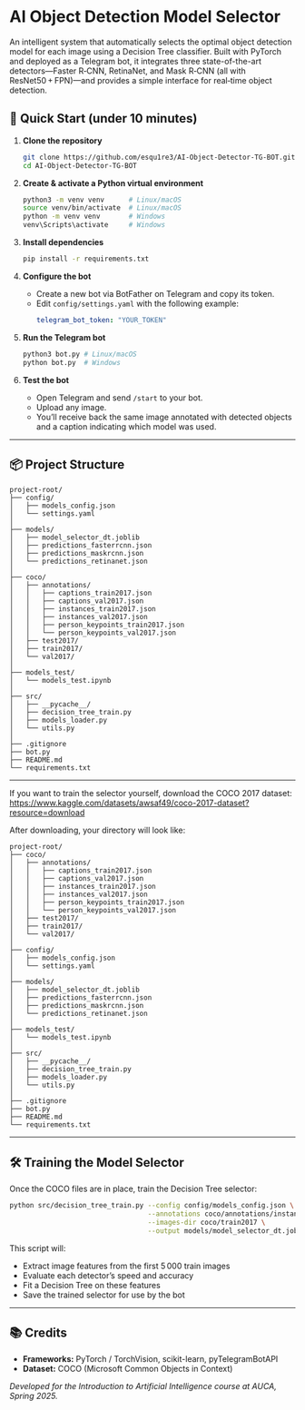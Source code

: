 # AI Object Detection Model Selector

An intelligent system that automatically selects the optimal object detection model for each image using a Decision Tree classifier. Built with PyTorch and deployed as a Telegram bot, it integrates three state-of-the-art detectors—Faster R‑CNN, RetinaNet, and Mask R‑CNN (all with ResNet50 + FPN)—and provides a simple interface for real‑time object detection.

## 🚀 Quick Start (under 10 minutes)

1. **Clone the repository**
   ```bash
   git clone https://github.com/esqu1re3/AI-Object-Detector-TG-BOT.git
   cd AI-Object-Detector-TG-BOT
   ```

2. **Create & activate a Python virtual environment**
   ```bash
   python3 -m venv venv      # Linux/macOS
   source venv/bin/activate  # Linux/macOS
   python -m venv venv       # Windows
   venv\Scripts\activate     # Windows
   ```

3. **Install dependencies**
   ```bash
   pip install -r requirements.txt
   ```

4. **Configure the bot**
   - Create a new bot via BotFather on Telegram and copy its token.
   - Edit `config/settings.yaml` with the following example:
     ```yaml
     telegram_bot_token: "YOUR_TOKEN"
     ```

5. **Run the Telegram bot**
   ```bash
   python3 bot.py # Linux/macOS
   python bot.py  # Windows
   ```

6. **Test the bot**
   - Open Telegram and send `/start` to your bot.
   - Upload any image.
   - You’ll receive back the same image annotated with detected objects and a caption indicating which model was used.

---

## 📦 Project Structure

```
project-root/
├── config/
│   ├── models_config.json
│   └── settings.yaml
│
├── models/
│   ├── model_selector_dt.joblib
│   ├── predictions_fasterrcnn.json
│   ├── predictions_maskrcnn.json
│   └── predictions_retinanet.json
│
├── coco/
│   ├── annotations/
│   │   ├── captions_train2017.json
│   │   ├── captions_val2017.json
│   │   ├── instances_train2017.json
│   │   ├── instances_val2017.json
│   │   ├── person_keypoints_train2017.json
│   │   └── person_keypoints_val2017.json
│   ├── test2017/
│   ├── train2017/
│   └── val2017/
│
├── models_test/
│   └── models_test.ipynb
│
├── src/
│   ├── __pycache__/
│   ├── decision_tree_train.py
│   ├── models_loader.py
│   └── utils.py
│
├── .gitignore
├── bot.py
├── README.md
└── requirements.txt
```

---

If you want to train the selector yourself, download the COCO 2017 dataset:
https://www.kaggle.com/datasets/awsaf49/coco-2017-dataset?resource=download

After downloading, your directory will look like:

```
project-root/
├── coco/
│   ├── annotations/
│   │   ├── captions_train2017.json
│   │   ├── captions_val2017.json
│   │   ├── instances_train2017.json
│   │   ├── instances_val2017.json
│   │   ├── person_keypoints_train2017.json
│   │   └── person_keypoints_val2017.json
│   ├── test2017/
│   ├── train2017/
│   └── val2017/
│
├── config/
│   ├── models_config.json
│   └── settings.yaml
│
├── models/
│   ├── model_selector_dt.joblib
│   ├── predictions_fasterrcnn.json
│   ├── predictions_maskrcnn.json
│   └── predictions_retinanet.json
│
├── models_test/
│   └── models_test.ipynb
│
├── src/
│   ├── __pycache__/
│   ├── decision_tree_train.py
│   ├── models_loader.py
│   └── utils.py
│
├── .gitignore
├── bot.py
├── README.md
└── requirements.txt
```

---

## 🛠️ Training the Model Selector

Once the COCO files are in place, train the Decision Tree selector:
```bash
python src/decision_tree_train.py --config config/models_config.json \
                                  --annotations coco/annotations/instances_train2017.json \
                                  --images-dir coco/train2017 \
                                  --output models/model_selector_dt.joblib
```  
This script will:
- Extract image features from the first 5 000 train images
- Evaluate each detector’s speed and accuracy
- Fit a Decision Tree on these features
- Save the trained selector for use by the bot

---

## 📚 Credits

- **Frameworks:** PyTorch / TorchVision, scikit-learn, pyTelegramBotAPI
- **Dataset:** COCO (Microsoft Common Objects in Context)

*Developed for the Introduction to Artificial Intelligence course at AUCA, Spring 2025.*
